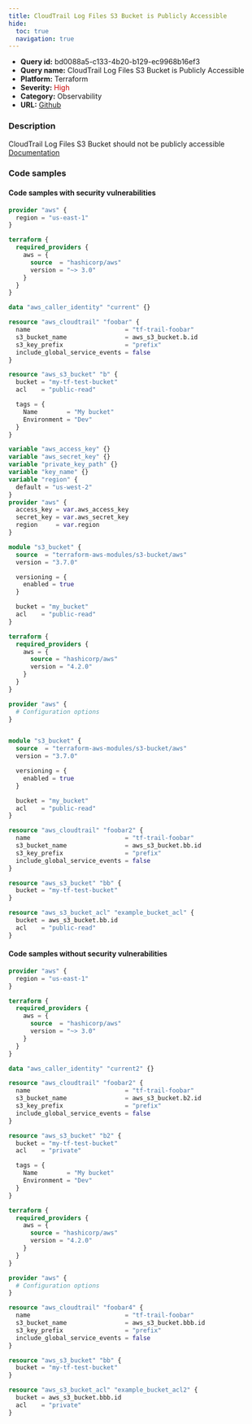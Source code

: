 ```yaml
---
title: CloudTrail Log Files S3 Bucket is Publicly Accessible
hide:
  toc: true
  navigation: true
---
```


<style>
  .highlight .hll {
    background-color: #ff171742;
  }
  .md-content {
    max-width: 1100px;
    margin: 0 auto;
  }
</style>

-   **Query id:** bd0088a5-c133-4b20-b129-ec9968b16ef3
-   **Query name:** CloudTrail Log Files S3 Bucket is Publicly Accessible
-   **Platform:** Terraform
-   **Severity:** <span style="color:#C00">High</span>
-   **Category:** Observability
-   **URL:** [Github](https://github.com/Checkmarx/kics/tree/master/assets/queries/terraform/aws/cloudtrail_log_files_s3_bucket_is_publicly_accessible)

### Description
CloudTrail Log Files S3 Bucket should not be publicly accessible<br>
[Documentation](https://registry.terraform.io/providers/hashicorp/aws/latest/docs/resources/cloudtrail#s3_bucket_name)

### Code samples
#### Code samples with security vulnerabilities
```tf title="Positive test num. 1 - tf file" hl_lines="25"
provider "aws" {
  region = "us-east-1"
}

terraform {
  required_providers {
    aws = {
      source  = "hashicorp/aws"
      version = "~> 3.0"
    }
  }
}

data "aws_caller_identity" "current" {}

resource "aws_cloudtrail" "foobar" {
  name                          = "tf-trail-foobar"
  s3_bucket_name                = aws_s3_bucket.b.id
  s3_key_prefix                 = "prefix"
  include_global_service_events = false
}

resource "aws_s3_bucket" "b" {
  bucket = "my-tf-test-bucket"
  acl    = "public-read"

  tags = {
    Name        = "My bucket"
    Environment = "Dev"
  }
}

```
```tf title="Positive test num. 2 - tf file" hl_lines="23"
variable "aws_access_key" {}
variable "aws_secret_key" {}
variable "private_key_path" {}
variable "key_name" {}
variable "region" {
  default = "us-west-2"
}
provider "aws" {
  access_key = var.aws_access_key
  secret_key = var.aws_secret_key
  region     = var.region
}

module "s3_bucket" {
  source  = "terraform-aws-modules/s3-bucket/aws"
  version = "3.7.0"

  versioning = {
    enabled = true
  }

  bucket = "my_bucket"
  acl    = "public-read"
}

```
```tf title="Positive test num. 3 - tf file" hl_lines="24"
terraform {
  required_providers {
    aws = {
      source = "hashicorp/aws"
      version = "4.2.0"
    }
  }
}

provider "aws" {
  # Configuration options
}


module "s3_bucket" {
  source  = "terraform-aws-modules/s3-bucket/aws"
  version = "3.7.0"

  versioning = {
    enabled = true
  }

  bucket = "my_bucket"
  acl    = "public-read"
}

resource "aws_cloudtrail" "foobar2" {
  name                          = "tf-trail-foobar"
  s3_bucket_name                = aws_s3_bucket.bb.id
  s3_key_prefix                 = "prefix"
  include_global_service_events = false
}

resource "aws_s3_bucket" "bb" {
  bucket = "my-tf-test-bucket"
}

resource "aws_s3_bucket_acl" "example_bucket_acl" {
  bucket = aws_s3_bucket.bb.id
  acl    = "public-read"
}

```


#### Code samples without security vulnerabilities
```tf title="Negative test num. 1 - tf file"
provider "aws" {
  region = "us-east-1"
}

terraform {
  required_providers {
    aws = {
      source  = "hashicorp/aws"
      version = "~> 3.0"
    }
  }
}

data "aws_caller_identity" "current2" {}

resource "aws_cloudtrail" "foobar2" {
  name                          = "tf-trail-foobar"
  s3_bucket_name                = aws_s3_bucket.b2.id
  s3_key_prefix                 = "prefix"
  include_global_service_events = false
}

resource "aws_s3_bucket" "b2" {
  bucket = "my-tf-test-bucket"
  acl    = "private"

  tags = {
    Name        = "My bucket"
    Environment = "Dev"
  }
}

```
```tf title="Negative test num. 2 - tf file"
terraform {
  required_providers {
    aws = {
      source = "hashicorp/aws"
      version = "4.2.0"
    }
  }
}

provider "aws" {
  # Configuration options
}

resource "aws_cloudtrail" "foobar4" {
  name                          = "tf-trail-foobar"
  s3_bucket_name                = aws_s3_bucket.bbb.id
  s3_key_prefix                 = "prefix"
  include_global_service_events = false
}

resource "aws_s3_bucket" "bb" {
  bucket = "my-tf-test-bucket"
}

resource "aws_s3_bucket_acl" "example_bucket_acl2" {
  bucket = aws_s3_bucket.bbb.id
  acl    = "private"
}

```
